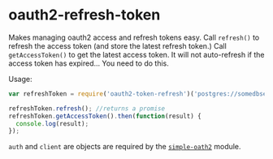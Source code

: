 oauth2-refresh-token
=============

Makes managing oauth2 access and refresh tokens easy.  Call `refresh()` to refresh the access token (and store the latest refresh token.)
Call `getAccessToken()` to get the latest access token.  It will not auto-refresh if the access token has expired... You need to do this.

Usage:
```javascript
var refreshToken = require('oauth2-token-refresh')('postgres://somedbserver/somedb', {/* auth details*/}, {/* client details*/}, 'initial refresh token');

refreshToken.refresh(); //returns a promise
refreshToken.getAccessToken().then(function(result) {
  console.log(result);
});
```
`auth` and `client` are objects are required by the [`simple-oath2`](https://github.com/lelylan/simple-oauth2) module.

